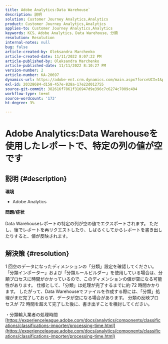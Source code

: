 ```yaml
---
title: Adobe Analytics:Data Warehouse`
description: 説明
solution: Customer Journey Analytics,Analytics
product: Customer Journey Analytics,Analytics
applies-to: Customer Journey Analytics,Analytics
keywords: KCS、Adobe Analytics、Data Warehouse、分類
resolution: Resolution
internal-notes: null
bug: false
article-created-by: Oleksandra Marchenko
article-created-date: 11/11/2022 8:07:22 PM
article-published-by: Oleksandra Marchenko
article-published-date: 11/11/2022 8:10:27 PM
version-number: 2
article-number: KA-20697
dynamics-url: https://adobe-ent.crm.dynamics.com/main.aspx?forceUCI=1&pagetype=entityrecord&etn=knowledgearticle&id=5c36da70-fc61-ed11-9561-6045bd006b25
exl-id: 20328684-d158-457e-828a-17e22d012755
source-git-commit: 382616f7861f316947d9e396c7c6274c7009c494
workflow-type: tm+mt
source-wordcount: '173'
ht-degree: 3%

---
```


# Adobe Analytics:Data Warehouseを使用したレポートで、特定の列の値が空です

## 説明 {#description}

<b>環境</b>
- Adobe Analytics

<b>問題/症状</b><br> <br>Data Warehouseレポートの特定の列が空の値でエクスポートされます。 ただし、後でレポートを再リクエストしたり、しばらくしてからレポートを書き出したりすると、値が反映されます。

## 解決策 {#resolution}


1 回空のデータになったディメンションの「分類」設定を確認してください。 「分類インポーター」および「分類ルールビルダー」を使用している場合は、分類プロセスに時間がかかっているので、このディメンションの値が空になる可能性があります。 仕様として、「分類」は処理が完了するまでに約 72 時間かかります。 したがって、Data Warehouseでファイルを作成する際には、「分類」処理がまだ完了しておらず、データが空になる場合があります。 分類の反映プロセスが 72 時間を超えて完了した後に、書き出すことを検討してください。

・分類輸入業者の処理時間
[https://experienceleague.adobe.com/docs/analytics/components/classifications/classifications-importer/processing-time.html](https://experienceleague.adobe.com/docs/analytics/components/classifications/classifications-importer/processing-time.html)
